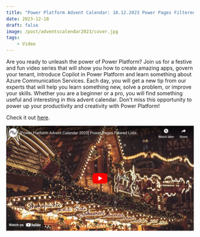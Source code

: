 ```yaml
---
title: "Power Platform Advent Calendar: 18.12.2023 Power Pages Filtered Lists"
date: 2023-12-18
draft: false
image: /post/adventscalendar2023/cover.jpg
tags:
    - Video
---
```


Are you ready to unleash the power of Power Platform? Join us for a festive and fun video series that will show you how to create amazing apps, govern your tenant, introduce Copilot in Power Platform and learn something about Azure Communication Services. Each day, you will get a new tip from our experts that will help you learn something new, solve a problem, or improve your skills. Whether you are a beginner or a pro, you will find something useful and interesting in this advent calendar. Don't miss this opportunity to power up your productivity and creativity with Power Platform!

Check it out [here](https://youtu.be/nwqBRN4edKc).

[![](video.jpg)](https://youtu.be/nwqBRN4edKc)